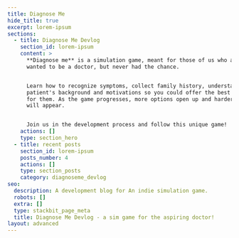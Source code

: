 ```yaml
---
title: Diagnose Me
hide_title: true
excerpt: lorem-ipsum
sections:
  - title: Diagnose Me Devlog
    section_id: lorem-ipsum
    content: >
      **Diagnose me** is a simulation game, meant for those of us who always
      wanted to be a doctor, but never had the chance.


      Learn how to recognize symptoms, collect family history, understand a
      patient's background and motivations so you could offer the best treatment
      for them. As the game progresses, more options open up and harder cases
      will appear.


      Join us in the development process and follow this unique game!
    actions: []
    type: section_hero
  - title: recent posts
    section_id: lorem-ipsum
    posts_number: 4
    actions: []
    type: section_posts
    category: diagnoseme_devlog
seo:
  description: A development blog for An indie simulation game.
  robots: []
  extra: []
  type: stackbit_page_meta
  title: Diagnose Me Devlog - a sim game for the aspiring doctor!
layout: advanced
---
```

